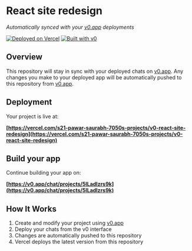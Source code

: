 # React site redesign

*Automatically synced with your [v0.app](https://v0.app) deployments*

[![Deployed on Vercel](https://img.shields.io/badge/Deployed%20on-Vercel-black?style=for-the-badge&logo=vercel)](https://vercel.com/s21-pawar-saurabh-7050s-projects/v0-react-site-redesign)
[![Built with v0](https://img.shields.io/badge/Built%20with-v0.app-black?style=for-the-badge)](https://v0.app/chat/projects/5lLadlzrs9k)

## Overview

This repository will stay in sync with your deployed chats on [v0.app](https://v0.app).
Any changes you make to your deployed app will be automatically pushed to this repository from [v0.app](https://v0.app).

## Deployment

Your project is live at:

**[https://vercel.com/s21-pawar-saurabh-7050s-projects/v0-react-site-redesign](https://vercel.com/s21-pawar-saurabh-7050s-projects/v0-react-site-redesign)**

## Build your app

Continue building your app on:

**[https://v0.app/chat/projects/5lLadlzrs9k](https://v0.app/chat/projects/5lLadlzrs9k)**

## How It Works

1. Create and modify your project using [v0.app](https://v0.app)
2. Deploy your chats from the v0 interface
3. Changes are automatically pushed to this repository
4. Vercel deploys the latest version from this repository